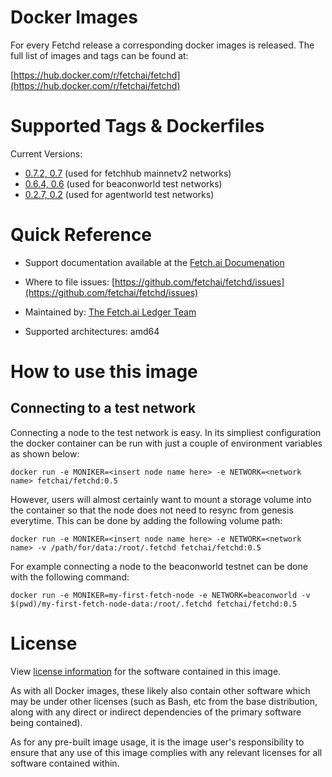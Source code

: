 # Docker Images

For every Fetchd release a corresponding docker images is released. The full list of images and tags can be found at:

[https://hub.docker.com/r/fetchai/fetchd](https://hub.docker.com/r/fetchai/fetchd)

# Supported Tags & Dockerfiles

Current Versions:

* [0.7.2, 0.7](https://github.com/fetchai/fetchd/blob/v0.7.2/Dockerfile) (used for fetchhub mainnetv2 networks)
* [0.6.4, 0.6](https://github.com/fetchai/fetchd/blob/v0.6.4/Dockerfile) (used for beaconworld test networks)
* [0.2.7, 0.2](https://github.com/fetchai/fetchd/blob/v0.2.7/Dockerfile) (used for agentworld test networks)

# Quick Reference

* Support documentation available at the [Fetch.ai Documenation](https://docs.fetch.ai/)

* Where to file issues: [https://github.com/fetchai/fetchd/issues](https://github.com/fetchai/fetchd/issues)

* Maintained by: [The Fetch.ai Ledger Team](https://github.com/fetchai/fetchd)

* Supported architectures: amd64

# How to use this image

## Connecting to a test network

Connecting a node to the test network is easy. In its simpliest configuration the docker container can be run with just a couple of environment variables as shown below:

    docker run -e MONIKER=<insert node name here> -e NETWORK=<network name> fetchai/fetchd:0.5

However, users will almost certainly want to mount a storage volume into the container so that the node does not need to resync from genesis everytime. This can be done by adding the following volume path:

    docker run -e MONIKER=<insert node name here> -e NETWORK=<network name> -v /path/for/data:/root/.fetchd fetchai/fetchd:0.5

For example connecting a node to the beaconworld testnet can be done with the following command:

    docker run -e MONIKER=my-first-fetch-node -e NETWORK=beaconworld -v $(pwd)/my-first-fetch-node-data:/root/.fetchd fetchai/fetchd:0.5

# License

View [license information](https://github.com/fetchai/fetchd/blob/master/LICENSE) for the software contained in this image.

As with all Docker images, these likely also contain other software which may be under other licenses (such as Bash, etc from the base distribution, along with any direct or indirect dependencies of the primary software being contained).

As for any pre-built image usage, it is the image user's responsibility to ensure that any use of this image complies with any relevant licenses for all software contained within.
